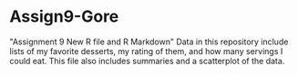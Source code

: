 # Assign9-Gore
"Assignment 9 New R file and R Markdown"
Data in this repository include lists of my favorite desserts, my rating of them, and how many servings I could eat.
This file also includes summaries and a scatterplot of the data.
